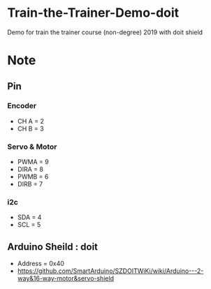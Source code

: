 # Train-the-Trainer-Demo-doit
Demo for train the trainer course (non-degree) 2019 with doit shield

# Note

## Pin
### Encoder
  - CH A  = 2
  - CH B  = 3
### Servo & Motor
  - PWMA  = 9
  - DIRA  = 8
  - PWMB  = 6
  - DIRB  = 7
  
### i2c
  - SDA = 4
  - SCL = 5

## Arduino Sheild : doit
  - Address = 0x40
  - https://github.com/SmartArduino/SZDOITWiKi/wiki/Arduino---2-way&16-way-motor&servo-shield
